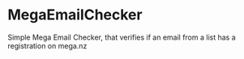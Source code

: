 # MegaEmailChecker
Simple Mega Email Checker, that verifies if an email from a list has a registration on mega.nz
